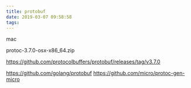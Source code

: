 ```yaml
---
title: protobuf
date: 2019-03-07 09:58:58
tags:
---
```



mac

protoc-3.7.0-osx-x86_64.zip

https://github.com/protocolbuffers/protobuf/releases/tag/v3.7.0

https://github.com/golang/protobuf
https://github.com/micro/protoc-gen-micro